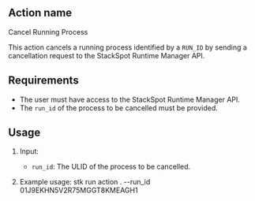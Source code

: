 ## Action name

Cancel Running Process

This action cancels a running process identified by a `RUN_ID` by sending a cancellation request to the StackSpot Runtime Manager API.

## Requirements

- The user must have access to the StackSpot Runtime Manager API.
- The `run_id` of the process to be cancelled must be provided.

## Usage

1. Input:
   - `run_id`: The ULID of the process to be cancelled.
   
2. Example usage:
   stk run action . --run_id 01J9EKHN5V2R75MGGT8KMEAGH1